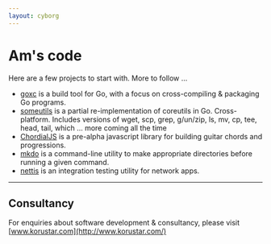 ```yaml
---
layout: cyborg
---
```



Am's code
=========

Here are a few projects to start with. More to follow ...

 * [goxc](https://github.com/laher/goxc/) is a build tool for Go, with a focus on cross-compiling & packaging Go programs.
 * [someutils](https://github.com/laher/someutils/) is a partial re-implementation of coreutils in Go. Cross-platform. Includes versions of wget, scp, grep, g/un/zip, ls, mv, cp, tee, head, tail, which ... more coming all the time
 * [ChordialJS](http://www.laher.net.nz/ChordialJS/) is a pre-alpha javascript library for building guitar chords and progressions.
 * [mkdo](https://github.com/laher/mkdo) is a command-line utility to make appropriate directories before running a given command.
 * [nettis](https://github.com/laher/nettis/) is an integration testing utility for network apps.

----

Consultancy
-----------
For enquiries about software development & consultancy, please visit [www.korustar.com](http://www.korustar.com/)
